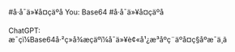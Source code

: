 #å·å¯ä»¥å¤çäºå
You:
Base64 #å·å¯ä»¥å¤çäºå

ChatGPT:                            
æ¯çï¼Base64å·²ç»å¾æçäºï¼å¯ä»¥è¢«å¹¿æ³åºç¨äºå¤ç§åºæ¯ä¸­ã